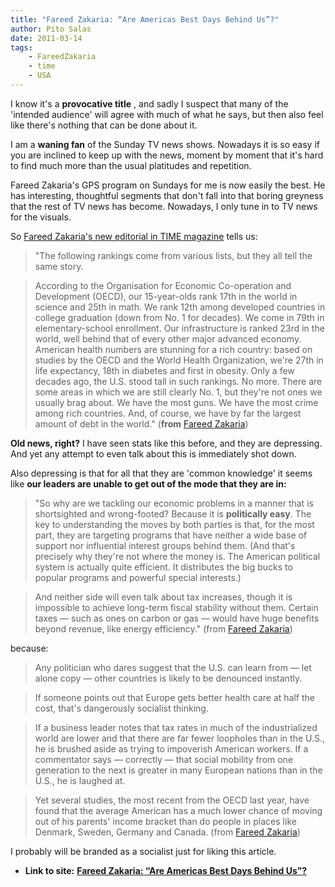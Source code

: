 ```yaml
---
title: "Fareed Zakaria: “Are Americas Best Days Behind Us”?"
author: Pito Salas
date: 2011-03-14
tags:
    - FareedZakaria
    - time
    - USA
---
```


I know it's a **provocative title** , and sadly I suspect that many of the
'intended audience' will agree with much of what he says, but then also feel
like there's nothing that can be done about it.

I am a **waning fan** of the Sunday TV news shows. Nowadays it is so easy if
you are inclined to keep up with the news, moment by moment that it's hard to
find much more than the usual platitudes and repetition.

Fareed Zakaria's GPS program on Sundays for me is now easily the best. He has
interesting, thoughtful segments that don't fall into that boring greyness
that the rest of TV news has become. Nowadays, I only tune in to TV news for
the visuals.

So [Fareed Zakaria's new editorial in TIME
magazine](<http://www.fareedzakaria.com/home/Articles/Entries/2011/3/3_Are_Americas_Best_Days_Behind_Us.html>)
tells us:

> "The following rankings come from various lists, but they all tell the same
> story.

> According to the Organisation for Economic Co-operation and Development
> (OECD), our 15-year-olds rank 17th in the world in science and 25th in math.
> We rank 12th among developed countries in college graduation (down from No.
> 1 for decades). We come in 79th in elementary-school enrollment. Our
> infrastructure is ranked 23rd in the world, well behind that of every other
> major advanced economy. American health numbers are stunning for a rich
> country: based on studies by the OECD and the World Health Organization,
> we're 27th in life expectancy, 18th in diabetes and first in obesity. Only a
> few decades ago, the U.S. stood tall in such rankings. No more. There are
> some areas in which we are still clearly No. 1, but they're not ones we
> usually brag about. We have the most guns. We have the most crime among rich
> countries. And, of course, we have by far the largest amount of debt in the
> world." (**from** [Fareed
> Zakaria](<http://www.fareedzakaria.com/home/Articles/Entries/2011/3/3_Are_Americas_Best_Days_Behind_Us.html>))

**Old news, right?** I have seen stats like this before, and they are
depressing. And yet any attempt to even talk about this is immediately shot
down.

Also depressing is that for all that they are 'common knowledge' it seems like
**our leaders are unable to get out of the mode that they are in:**

> "So why are we tackling our economic problems in a manner that is
> shortsighted and wrong-footed? Because it is **politically easy**. The key
> to understanding the moves by both parties is that, for the most part, they
> are targeting programs that have neither a wide base of support nor
> influential interest groups behind them. (And that's precisely why they're
> not where the money is. The American political system is actually quite
> efficient. It distributes the big bucks to popular programs and powerful
> special interests.)

> And neither side will even talk about tax increases, though it is impossible
> to achieve long-term fiscal stability without them. Certain taxes — such as
> ones on carbon or gas — would have huge benefits beyond revenue, like energy
> efficiency." (from [Fareed
> Zakaria](<http://www.fareedzakaria.com/home/Articles/Entries/2011/3/3_Are_Americas_Best_Days_Behind_Us.html>))

because:

> Any politician who dares suggest that the U.S. can learn from — let alone
> copy — other countries is likely to be denounced instantly.

> If someone points out that Europe gets better health care at half the cost,
> that's dangerously socialist thinking.

> If a business leader notes that tax rates in much of the industrialized
> world are lower and that there are far fewer loopholes than in the U.S., he
> is brushed aside as trying to impoverish American workers. If a commentator
> says — correctly — that social mobility from one generation to the next is
> greater in many European nations than in the U.S., he is laughed at.

> Yet several studies, the most recent from the OECD last year, have found
> that the average American has a much lower chance of moving out of his
> parents' income bracket than do people in places like Denmark, Sweden,
> Germany and Canada. (from [Fareed
> Zakaria](<http://www.fareedzakaria.com/home/Articles/Entries/2011/3/3_Are_Americas_Best_Days_Behind_Us.html>))

I probably will be branded as a socialist just for liking this article.


* **Link to site:** **[Fareed Zakaria: “Are Americas Best Days Behind Us”?](None)**
